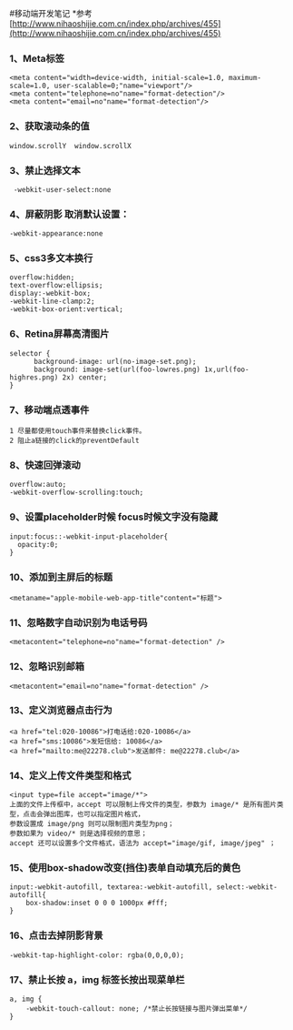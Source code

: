 #移动端开发笔记
*参考 [http://www.nihaoshijie.com.cn/index.php/archives/455](http://www.nihaoshijie.com.cn/index.php/archives/455)

### 1、Meta标签
    <meta content="width=device-width, initial-scale=1.0, maximum-scale=1.0, user-scalable=0;"name="viewport"/>
    <meta content="telephone=no"name="format-detection"/>  
    <meta content="email=no"name="format-detection"/>

### 2、获取滚动条的值
    window.scrollY  window.scrollX

### 3、禁止选择文本
     -webkit-user-select:none

### 4、屏蔽阴影 取消默认设置：
    -webkit-appearance:none

### 5、css3多文本换行
    overflow:hidden;
    text-overflow:ellipsis;
    display:-webkit-box;
    -webkit-line-clamp:2;
    -webkit-box-orient:vertical;

### 6、Retina屏幕高清图片
    selector {
          background-image: url(no-image-set.png);
          background: image-set(url(foo-lowres.png) 1x,url(foo-highres.png) 2x) center;
    }

### 7、移动端点透事件
    1 尽量都使用touch事件来替换click事件。
    2 阻止a链接的click的preventDefault

### 8、快速回弹滚动
    overflow:auto;
    -webkit-overflow-scrolling:touch; 

### 9、设置placeholder时候 focus时候文字没有隐藏
    input:focus::-webkit-input-placeholder{
      opacity:0;
    }

### 10、添加到主屏后的标题
    <metaname="apple-mobile-web-app-title"content="标题">

### 11、忽略数字自动识别为电话号码
    <metacontent="telephone=no"name="format-detection" /> 

### 12、忽略识别邮箱
    <metacontent="email=no"name="format-detection" />

### 13、定义浏览器点击行为
    <a href="tel:020-10086">打电话给:020-10086</a>
    <a href="sms:10086">发短信给: 10086</a>
    <a href="mailto:me@22278.club">发送邮件: me@22278.club</a>

### 14、定义上传文件类型和格式
    <input type=file accept="image/*">
    上面的文件上传框中，accept 可以限制上传文件的类型，参数为 image/* 是所有图片类型，点击会弹出图库，也可以指定图片格式，
    参数设置成 image/png 则可以限制图片类型为png；
    参数如果为 video/* 则是选择视频的意思；
    accept 还可以设置多个文件格式，语法为 accept="image/gif, image/jpeg" ；

### 15、使用box-shadow改变(挡住)表单自动填充后的黄色
    input:-webkit-autofill, textarea:-webkit-autofill, select:-webkit-autofill{
        box-shadow:inset 0 0 0 1000px #fff;
    }

### 16、点击去掉阴影背景
    -webkit-tap-highlight-color: rgba(0,0,0,0);
    
### 17、禁止长按 a，img 标签长按出现菜单栏
    a, img {
        -webkit-touch-callout: none; /*禁止长按链接与图片弹出菜单*/
    }

